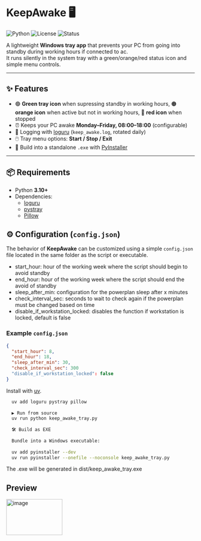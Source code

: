 # KeepAwake 🖥️

![Python](https://img.shields.io/badge/Python-3.10%2B-blue.svg)
![License](https://img.shields.io/badge/License-MIT-green.svg)
![Status](https://img.shields.io/badge/Status-Active-success.svg)

A lightweight **Windows tray app** that prevents your PC from going into standby during working hours if connected to ac.  
It runs silently in the system tray with a green/orange/red status icon and simple menu controls.

---

## ✨ Features
- 🟢 **Green tray icon** when supressing standby in working hours, 🟠 **orange icon** when active but not in working hours, 🔴 **red icon** when stopped  
- ⏰ Keeps your PC awake **Monday–Friday, 08:00–18:00** (configurable)
- 📜 Logging with [loguru](https://github.com/Delgan/loguru) (`keep_awake.log`, rotated daily)  
- 🖱️ Tray menu options: **Start / Stop / Exit**  
- 🚀 Build into a standalone `.exe` with [PyInstaller](https://pyinstaller.org/)  

---

## 📦 Requirements
- Python **3.10+**
- Dependencies:
  - [loguru](https://github.com/Delgan/loguru)  
  - [pystray](https://github.com/moses-palmer/pystray)  
  - [Pillow](https://python-pillow.org/)  

## ⚙️ Configuration (`config.json`)

The behavior of **KeepAwake** can be customized using a simple `config.json` file located in the same folder as the script or executable.
- start_hour: hour of the working week where the script should begin to avoid standby
- end_hour: hour of the working week where the script should end the avoid of standby
- sleep_after_min: configuration for the powerplan sleep after x minutes
- check_interval_sec: seconds to wait to check again if the powerplan must be changed based on time
- disable_if_workstation_locked: disables the function if workstation is locked, default is false

### Example `config.json`

```json
{
  "start_hour": 8,
  "end_hour": 18,
  "sleep_after_min": 30,
  "check_interval_sec": 300
  "disable_if_workstation_locked": false
}
```

Install with [uv](https://github.com/astral-sh/uv).  

```bash
  uv add loguru pystray pillow
  
  ▶️ Run from source
  uv run python keep_awake_tray.py
  
  🛠️ Build as EXE
  
  Bundle into a Windows executable:
  
  uv add pyinstaller --dev
  uv run pyinstaller --onefile --noconsole keep_awake_tray.py
  ```
  
  The .exe will be generated in dist/keep_awake_tray.exe

## Preview
  <img width="150" height="96" alt="image" src="https://github.com/user-attachments/assets/54e8d67b-0f16-42ce-92c1-f5883492a729" />

